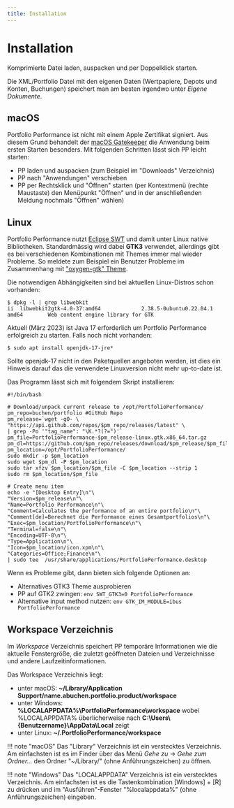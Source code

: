 ```yaml
---
title: Installation
---
```


# Installation

Komprimierte Datei laden, auspacken und per Doppelklick starten.

Die XML/Portfolio Datei mit den eigenen Daten (Wertpapiere, Depots und Konten, Buchungen) speichert man am besten irgendwo unter *Eigene Dokumente*.

## macOS

Portfolio Performance ist nicht mit einem Apple Zertifikat signiert. Aus diesem Grund behandelt der [macOS Gatekeeper](https://en.wikipedia.org/wiki/Gatekeeper_(macOS)) die Anwendung beim ersten Starten besonders. Mit folgenden Schritten lässt sich PP leicht starten:


* PP laden und auspacken (zum Beispiel im "Downloads" Verzeichnis)
* PP nach "Anwendungen" verschieben
* PP per Rechtsklick und "Öffnen" starten (per Kontextmenü (rechte Maustaste) den Menüpunkt "Öffnen" und in der anschließenden Meldung nochmals "Öffnen" wählen)

## Linux

Portfolio Performance nutzt [Eclipse SWT](https://www.eclipse.org/swt/) und damit unter Linux native Bibliotheken. Standardmässig wird dabei **GTK3** verwendet, allerdings gibt es bei verschiedenen Kombinationen mit Themes immer mal wieder Probleme. So meldete zum Beispiel ein Benutzer Probleme im Zusammenhang mit ["oxygen-gtk" Theme](https://github.com/buchen/portfolio/issues/1089#issuecomment-459698493).

Die notwendigen Abhängigkeiten sind bei aktuellen Linux-Distros schon vorhanden:
```
$ dpkg -l | grep libwebkit
ii  libwebkit2gtk-4.0-37:amd64             2.38.5-0ubuntu0.22.04.1                     amd64        Web content engine library for GTK
```
Aktuell (März 2023) ist Java 17 erforderlich um Portfolio Performance erfolgreich zu starten. Falls noch nicht vorhanden:
```
$ sudo apt install openjdk-17-jre*
```
Sollte openjdk-17 nicht in den Paketquellen angeboten werden, ist dies ein Hinweis darauf das die verwendete Linuxversion nicht mehr up-to-date ist.

Das Programm lässt sich mit folgendem Skript installieren:
```
#!/bin/bash

# Download/unpack current release to /opt/PortfolioPerformance/
pm_repo=buchen/portfolio #GitHub Repo
pm_release=`wget -qO- \
"https://api.github.com/repos/$pm_repo/releases/latest" \
| grep -Po '"tag_name": "\K.*?(?=")'` 
pm_file=PortfolioPerformance-$pm_release-linux.gtk.x86_64.tar.gz
pm_dl=https://github.com/$pm_repo/releases/download/$pm_release/$pm_file
pm_location=/opt/PortfolioPerformance/
sudo mkdir -p $pm_location
sudo wget $pm_dl -P $pm_location
sudo tar xfzv $pm_location/$pm_file -C $pm_location --strip 1
sudo rm $pm_location/$pm_file

# Create menu item
echo -e "[Desktop Entry]\n"\
"Version=$pm_release\n"\
"Name=Portfolio Performance\n"\
"Comment=Calculates the performance of an entire portfolio\n"\
"Comment[de]=Berechnet die Performance eines Gesamtportfolios\n"\
"Exec=$pm_location/PortfolioPerformance\n"\
"Terminal=false\n"\
"Encoding=UTF-8\n"\
"Type=Application\n"\
"Icon=$pm_location/icon.xpm\n"\
"Categories=Office;Finance\n"\
| sudo tee  /usr/share/applications/PortfolioPerformance.desktop
```


Wenn es Probleme gibt, dann bieten sich folgende Optionen an:

* Alternatives GTK3 Theme ausprobieren
* PP auf GTK2 zwingen: ```env SWT_GTK3=0 PortfolioPerformance```
* Alternative input method nutzen: ```env GTK_IM_MODULE=ibus PortfolioPerformance```

## Workspace Verzeichnis

Im *Workspace* Verzeichnis speichert PP temporäre Informationen wie die aktuelle Fenstergröße, die zuletzt geöffneten Dateien und Verzeichnisse und andere Laufzeitinformationen.

Das Workspace Verzeichnis liegt:

* unter macOS: **~/Library/Application Support/name.abuchen.portfolio.product/workspace**
* unter Windows: **%LOCALAPPDATA%\PortfolioPerformance\workspace** wobei %LOCALAPPDATA% überlicherweise nach **C:\Users\\{Benutzername}\AppData\Local** zeigt
* unter Linux: **~/.PortfolioPerformance/workspace**

!!! note "macOS"
    Das "Library" Verzeichnis ist ein verstecktes Verzeichnis. Am einfachsten ist es im Finder über das Menü *Gehe zu* -> *Gehe zum Ordner...* den Ordner "~/Library/" (ohne Anführungszeichen) zu öffnen.

!!! note "Windows"
    Das "LOCALAPPDATA" Verzeichnis ist ein verstecktes Verzeichnis. Am einfachsten ist es die Tastenkombination [Windows] + [R] zu drücken und im "Ausführen"-Fenster "%localappdata%" (ohne Anführungszeichen) eingeben.
<!--stackedit_data:
eyJoaXN0b3J5IjpbLTI4MDIwMjM3NV19
-->
